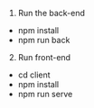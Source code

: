 1. Run the back-end
- npm install 
- npm run back

2. Run front-end 
- cd client
- npm install
- npm run serve

